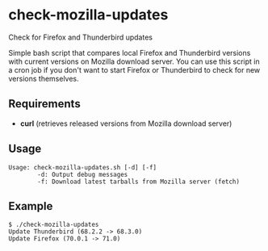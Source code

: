 # check-mozilla-updates
Check for Firefox and Thunderbird updates

Simple bash script that compares local Firefox and Thunderbird versions with current versions on Mozilla download server.
You can use this script in a cron job if you don't want to start Firefox or Thunderbird to check for new versions themselves.

## Requirements
- **curl** (retrieves released versions from Mozilla download server)

## Usage
```
Usage: check-mozilla-updates.sh [-d] [-f]
        -d: Output debug messages
        -f: Download latest tarballs from Mozilla server (fetch)
```

## Example
```
$ ./check-mozilla-updates
Update Thunderbird (68.2.2 -> 68.3.0)
Update Firefox (70.0.1 -> 71.0)
```

